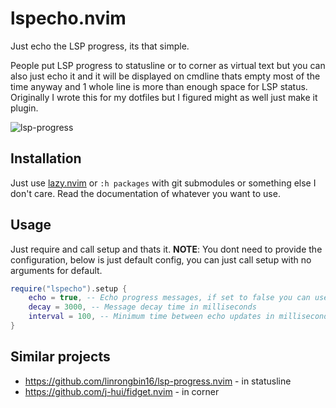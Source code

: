# lspecho.nvim
Just echo the LSP progress, its that simple.

People put LSP progress to statusline or to corner as virtual text but you can also just echo it and it will
be displayed on cmdline thats empty most of the time anyway and 1 whole line is more than enough space for
LSP status. Originally I wrote this for my dotfiles but I figured might as well just make it plugin.

![lsp-progress](https://github.com/deathbeam/lspecho.nvim/assets/5115805/206d75ac-8533-4758-a35f-1426eed8cf42)

## Installation

Just use [lazy.nvim](https://github.com/folke/lazy.nvim) or `:h packages` with git submodules or something else I don't care.
Read the documentation of whatever you want to use.

## Usage

Just require and call setup and thats it.
**NOTE**: You dont need to provide the configuration, below is just default config, you can just
call setup with no arguments for default.

```lua
require("lspecho").setup {
    echo = true, -- Echo progress messages, if set to false you can use .message() to get the current message
    decay = 3000, -- Message decay time in milliseconds
    interval = 100, -- Minimum time between echo updates in milliseconds
}

```

## Similar projects

- https://github.com/linrongbin16/lsp-progress.nvim - in statusline
- https://github.com/j-hui/fidget.nvim - in corner
